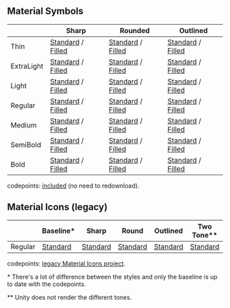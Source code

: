 
## Material Symbols

| <!----> | Sharp | Rounded | Outlined |
| --- | --- | --- | --- |
| Thin | [Standard](https://fonts.gstatic.com/s/materialsymbolssharp/v224/gNNBW2J8Roq16WD5tFNRaeLQk6-SHQ_R00k4c2_whPnoY9ruReaU4bHmz74m0ZkGH-VBYe1x0TV6x4yFH8F-H5OdzEL3sVTgJtfbYxOLozCO.ttf) / [Filled](https://fonts.gstatic.com/s/materialsymbolssharp/v224/gNNBW2J8Roq16WD5tFNRaeLQk6-SHQ_R00k4c2_whPnoY9ruReYU3rHmz74m0ZkGH-VBYe1x0TV6x4yFH8F-H5OdzEL3sVTgJtfbYxOLozCO.ttf) | [Standard](https://fonts.gstatic.com/s/materialsymbolsrounded/v228/syl0-zNym6YjUruM-QrEh7-nyTnjDwKNJ_190FjpZIvDmUSVOK7BDB_Qb9vUSzq3wzLK-P0J-V_Zs-QtQth3-jOcbTCVpeRL2w5rwZu2rIekXxI.ttf) / [Filled](https://fonts.gstatic.com/s/materialsymbolsrounded/v228/syl0-zNym6YjUruM-QrEh7-nyTnjDwKNJ_190FjpZIvDmUSVOK7BDJ_vb9vUSzq3wzLK-P0J-V_Zs-QtQth3-jOcbTCVpeRL2w5rwZu2rIekXxI.ttf) | [Standard](https://fonts.gstatic.com/s/materialsymbolsoutlined/v228/kJF1BvYX7BgnkSrUwT8OhrdQw4oELdPIeeII9v6oDMzByHX9rA6RzaxHMPdY43zj-jCxv3fzvRNU22ZXGJpEpjC_1v-p_4MrImHCIJIZrDCvHeem.ttf) / [Filled](https://fonts.gstatic.com/s/materialsymbolsoutlined/v228/kJF1BvYX7BgnkSrUwT8OhrdQw4oELdPIeeII9v6oDMzByHX9rA6RzazHD_dY43zj-jCxv3fzvRNU22ZXGJpEpjC_1v-p_4MrImHCIJIZrDCvHeem.ttf) |
| ExtraLight | [Standard](https://fonts.gstatic.com/s/materialsymbolssharp/v224/gNNBW2J8Roq16WD5tFNRaeLQk6-SHQ_R00k4c2_whPnoY9ruReaU4bHmz74m0ZkGH-VBYe1x0TV6x4yFH8F-H5OdzEL3sVTgJtfbYxMLojCO.ttf) / [Filled](https://fonts.gstatic.com/s/materialsymbolssharp/v224/gNNBW2J8Roq16WD5tFNRaeLQk6-SHQ_R00k4c2_whPnoY9ruReYU3rHmz74m0ZkGH-VBYe1x0TV6x4yFH8F-H5OdzEL3sVTgJtfbYxMLojCO.ttf) | [Standard](https://fonts.gstatic.com/s/materialsymbolsrounded/v228/syl0-zNym6YjUruM-QrEh7-nyTnjDwKNJ_190FjpZIvDmUSVOK7BDB_Qb9vUSzq3wzLK-P0J-V_Zs-QtQth3-jOcbTCVpeRL2w5rwZu2rAelXxI.ttf) / [Filled](https://fonts.gstatic.com/s/materialsymbolsrounded/v228/syl0-zNym6YjUruM-QrEh7-nyTnjDwKNJ_190FjpZIvDmUSVOK7BDJ_vb9vUSzq3wzLK-P0J-V_Zs-QtQth3-jOcbTCVpeRL2w5rwZu2rAelXxI.ttf) | [Standard](https://fonts.gstatic.com/s/materialsymbolsoutlined/v228/kJF1BvYX7BgnkSrUwT8OhrdQw4oELdPIeeII9v6oDMzByHX9rA6RzaxHMPdY43zj-jCxv3fzvRNU22ZXGJpEpjC_1v-p_4MrImHCIJIZrDAvHOem.ttf) / [Filled](https://fonts.gstatic.com/s/materialsymbolsoutlined/v228/kJF1BvYX7BgnkSrUwT8OhrdQw4oELdPIeeII9v6oDMzByHX9rA6RzazHD_dY43zj-jCxv3fzvRNU22ZXGJpEpjC_1v-p_4MrImHCIJIZrDAvHOem.ttf) |
| Light | [Standard](https://fonts.gstatic.com/s/materialsymbolssharp/v224/gNNBW2J8Roq16WD5tFNRaeLQk6-SHQ_R00k4c2_whPnoY9ruReaU4bHmz74m0ZkGH-VBYe1x0TV6x4yFH8F-H5OdzEL3sVTgJtfbYxPVojCO.ttf) / [Filled](https://fonts.gstatic.com/s/materialsymbolssharp/v224/gNNBW2J8Roq16WD5tFNRaeLQk6-SHQ_R00k4c2_whPnoY9ruReYU3rHmz74m0ZkGH-VBYe1x0TV6x4yFH8F-H5OdzEL3sVTgJtfbYxPVojCO.ttf) | [Standard](https://fonts.gstatic.com/s/materialsymbolsrounded/v228/syl0-zNym6YjUruM-QrEh7-nyTnjDwKNJ_190FjpZIvDmUSVOK7BDB_Qb9vUSzq3wzLK-P0J-V_Zs-QtQth3-jOcbTCVpeRL2w5rwZu2rNmlXxI.ttf) / [Filled](https://fonts.gstatic.com/s/materialsymbolsrounded/v228/syl0-zNym6YjUruM-QrEh7-nyTnjDwKNJ_190FjpZIvDmUSVOK7BDJ_vb9vUSzq3wzLK-P0J-V_Zs-QtQth3-jOcbTCVpeRL2w5rwZu2rNmlXxI.ttf) | [Standard](https://fonts.gstatic.com/s/materialsymbolsoutlined/v228/kJF1BvYX7BgnkSrUwT8OhrdQw4oELdPIeeII9v6oDMzByHX9rA6RzaxHMPdY43zj-jCxv3fzvRNU22ZXGJpEpjC_1v-p_4MrImHCIJIZrDDxHOem.ttf) / [Filled](https://fonts.gstatic.com/s/materialsymbolsoutlined/v228/kJF1BvYX7BgnkSrUwT8OhrdQw4oELdPIeeII9v6oDMzByHX9rA6RzazHD_dY43zj-jCxv3fzvRNU22ZXGJpEpjC_1v-p_4MrImHCIJIZrDDxHOem.ttf) |
| Regular | [Standard](https://fonts.gstatic.com/s/materialsymbolssharp/v224/gNNBW2J8Roq16WD5tFNRaeLQk6-SHQ_R00k4c2_whPnoY9ruReaU4bHmz74m0ZkGH-VBYe1x0TV6x4yFH8F-H5OdzEL3sVTgJtfbYxOLojCO.ttf) / [Filled](https://fonts.gstatic.com/s/materialsymbolssharp/v224/gNNBW2J8Roq16WD5tFNRaeLQk6-SHQ_R00k4c2_whPnoY9ruReYU3rHmz74m0ZkGH-VBYe1x0TV6x4yFH8F-H5OdzEL3sVTgJtfbYxOLojCO.ttf) | [Standard](https://fonts.gstatic.com/s/materialsymbolsrounded/v228/syl0-zNym6YjUruM-QrEh7-nyTnjDwKNJ_190FjpZIvDmUSVOK7BDB_Qb9vUSzq3wzLK-P0J-V_Zs-QtQth3-jOcbTCVpeRL2w5rwZu2rIelXxI.ttf) / [Filled](https://fonts.gstatic.com/s/materialsymbolsrounded/v228/syl0-zNym6YjUruM-QrEh7-nyTnjDwKNJ_190FjpZIvDmUSVOK7BDJ_vb9vUSzq3wzLK-P0J-V_Zs-QtQth3-jOcbTCVpeRL2w5rwZu2rIelXxI.ttf) | [Standard](https://fonts.gstatic.com/s/materialsymbolsoutlined/v228/kJF1BvYX7BgnkSrUwT8OhrdQw4oELdPIeeII9v6oDMzByHX9rA6RzaxHMPdY43zj-jCxv3fzvRNU22ZXGJpEpjC_1v-p_4MrImHCIJIZrDCvHOem.ttf) / [Filled](https://fonts.gstatic.com/s/materialsymbolsoutlined/v228/kJF1BvYX7BgnkSrUwT8OhrdQw4oELdPIeeII9v6oDMzByHX9rA6RzazHD_dY43zj-jCxv3fzvRNU22ZXGJpEpjC_1v-p_4MrImHCIJIZrDCvHOem.ttf) |
| Medium | [Standard](https://fonts.gstatic.com/s/materialsymbolssharp/v224/gNNBW2J8Roq16WD5tFNRaeLQk6-SHQ_R00k4c2_whPnoY9ruReaU4bHmz74m0ZkGH-VBYe1x0TV6x4yFH8F-H5OdzEL3sVTgJtfbYxO5ojCO.ttf) / [Filled](https://fonts.gstatic.com/s/materialsymbolssharp/v224/gNNBW2J8Roq16WD5tFNRaeLQk6-SHQ_R00k4c2_whPnoY9ruReYU3rHmz74m0ZkGH-VBYe1x0TV6x4yFH8F-H5OdzEL3sVTgJtfbYxO5ojCO.ttf) | [Standard](https://fonts.gstatic.com/s/materialsymbolsrounded/v228/syl0-zNym6YjUruM-QrEh7-nyTnjDwKNJ_190FjpZIvDmUSVOK7BDB_Qb9vUSzq3wzLK-P0J-V_Zs-QtQth3-jOcbTCVpeRL2w5rwZu2rLWlXxI.ttf) / [Filled](https://fonts.gstatic.com/s/materialsymbolsrounded/v228/syl0-zNym6YjUruM-QrEh7-nyTnjDwKNJ_190FjpZIvDmUSVOK7BDJ_vb9vUSzq3wzLK-P0J-V_Zs-QtQth3-jOcbTCVpeRL2w5rwZu2rLWlXxI.ttf) | [Standard](https://fonts.gstatic.com/s/materialsymbolsoutlined/v228/kJF1BvYX7BgnkSrUwT8OhrdQw4oELdPIeeII9v6oDMzByHX9rA6RzaxHMPdY43zj-jCxv3fzvRNU22ZXGJpEpjC_1v-p_4MrImHCIJIZrDCdHOem.ttf) / [Filled](https://fonts.gstatic.com/s/materialsymbolsoutlined/v228/kJF1BvYX7BgnkSrUwT8OhrdQw4oELdPIeeII9v6oDMzByHX9rA6RzazHD_dY43zj-jCxv3fzvRNU22ZXGJpEpjC_1v-p_4MrImHCIJIZrDCdHOem.ttf) |
| SemiBold | [Standard](https://fonts.gstatic.com/s/materialsymbolssharp/v224/gNNBW2J8Roq16WD5tFNRaeLQk6-SHQ_R00k4c2_whPnoY9ruReaU4bHmz74m0ZkGH-VBYe1x0TV6x4yFH8F-H5OdzEL3sVTgJtfbYxNVpTCO.ttf) / [Filled](https://fonts.gstatic.com/s/materialsymbolssharp/v224/gNNBW2J8Roq16WD5tFNRaeLQk6-SHQ_R00k4c2_whPnoY9ruReYU3rHmz74m0ZkGH-VBYe1x0TV6x4yFH8F-H5OdzEL3sVTgJtfbYxNVpTCO.ttf) | [Standard](https://fonts.gstatic.com/s/materialsymbolsrounded/v228/syl0-zNym6YjUruM-QrEh7-nyTnjDwKNJ_190FjpZIvDmUSVOK7BDB_Qb9vUSzq3wzLK-P0J-V_Zs-QtQth3-jOcbTCVpeRL2w5rwZu2rFmiXxI.ttf) / [Filled](https://fonts.gstatic.com/s/materialsymbolsrounded/v228/syl0-zNym6YjUruM-QrEh7-nyTnjDwKNJ_190FjpZIvDmUSVOK7BDJ_vb9vUSzq3wzLK-P0J-V_Zs-QtQth3-jOcbTCVpeRL2w5rwZu2rFmiXxI.ttf) | [Standard](https://fonts.gstatic.com/s/materialsymbolsoutlined/v228/kJF1BvYX7BgnkSrUwT8OhrdQw4oELdPIeeII9v6oDMzByHX9rA6RzaxHMPdY43zj-jCxv3fzvRNU22ZXGJpEpjC_1v-p_4MrImHCIJIZrDBxG-em.ttf) / [Filled](https://fonts.gstatic.com/s/materialsymbolsoutlined/v228/kJF1BvYX7BgnkSrUwT8OhrdQw4oELdPIeeII9v6oDMzByHX9rA6RzazHD_dY43zj-jCxv3fzvRNU22ZXGJpEpjC_1v-p_4MrImHCIJIZrDBxG-em.ttf) |
| Bold | [Standard](https://fonts.gstatic.com/s/materialsymbolssharp/v224/gNNBW2J8Roq16WD5tFNRaeLQk6-SHQ_R00k4c2_whPnoY9ruReaU4bHmz74m0ZkGH-VBYe1x0TV6x4yFH8F-H5OdzEL3sVTgJtfbYxNspTCO.ttf) / [Filled](https://fonts.gstatic.com/s/materialsymbolssharp/v224/gNNBW2J8Roq16WD5tFNRaeLQk6-SHQ_R00k4c2_whPnoY9ruReYU3rHmz74m0ZkGH-VBYe1x0TV6x4yFH8F-H5OdzEL3sVTgJtfbYxNspTCO.ttf) | [Standard](https://fonts.gstatic.com/s/materialsymbolsrounded/v228/syl0-zNym6YjUruM-QrEh7-nyTnjDwKNJ_190FjpZIvDmUSVOK7BDB_Qb9vUSzq3wzLK-P0J-V_Zs-QtQth3-jOcbTCVpeRL2w5rwZu2rGCiXxI.ttf) / [Filled](https://fonts.gstatic.com/s/materialsymbolsrounded/v228/syl0-zNym6YjUruM-QrEh7-nyTnjDwKNJ_190FjpZIvDmUSVOK7BDJ_vb9vUSzq3wzLK-P0J-V_Zs-QtQth3-jOcbTCVpeRL2w5rwZu2rGCiXxI.ttf) | [Standard](https://fonts.gstatic.com/s/materialsymbolsoutlined/v228/kJF1BvYX7BgnkSrUwT8OhrdQw4oELdPIeeII9v6oDMzByHX9rA6RzaxHMPdY43zj-jCxv3fzvRNU22ZXGJpEpjC_1v-p_4MrImHCIJIZrDBIG-em.ttf) / [Filled](https://fonts.gstatic.com/s/materialsymbolsoutlined/v228/kJF1BvYX7BgnkSrUwT8OhrdQw4oELdPIeeII9v6oDMzByHX9rA6RzazHD_dY43zj-jCxv3fzvRNU22ZXGJpEpjC_1v-p_4MrImHCIJIZrDBIG-em.ttf) |

codepoints: [included](https://github.com/convalise/unity-material-symbols/blob/master/src/UnityMaterialSymbols/Assets/MaterialSymbols/Fonts/codepoints) (no need to redownload).

## Material Icons (legacy)

| <!----> | Baseline\* | Sharp | Round | Outlined | Two Tone\*\* |
| --- | --- | --- | --- | --- | --- |
| Regular | [Standard](https://fonts.gstatic.com/s/materialicons/v143/flUhRq6tzZclQEJ-Vdg-IuiaDsNZ.ttf) | [Standard](https://fonts.gstatic.com/s/materialiconssharp/v109/oPWQ_lt5nv4pWNJpghLP75WiFR4kLh3kvmvS.otf) | [Standard](https://fonts.gstatic.com/s/materialiconsround/v108/LDItaoyNOAY6Uewc665JcIzCKsKc_M9flwmM.otf) | [Standard](https://fonts.gstatic.com/s/materialiconsoutlined/v109/gok-H7zzDkdnRel8-DQ6KAXJ69wP1tGnf4ZGhUcd.otf) | [Standard](https://fonts.gstatic.com/s/materialiconstwotone/v112/hESh6WRmNCxEqUmNyh3JDeGxjVVyMg4tHGctNCu3.otf) |

codepoints: [legacy Material Icons project](https://github.com/convalise/unity-material-icons/blob/master/src/UnityMaterialIcons/Assets/MaterialIcons/codepoints).

\* There's a lot of difference between the styles and only the baseline is up to date with the codepoints.

\*\* Unity does not render the different tones.
